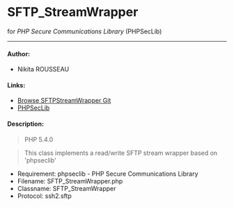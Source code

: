 # **SFTP_StreamWrapper** #
for *PHP Secure Communications Library* (PHPSecLib)

----------

#### Author: ####

- Nikita ROUSSEAU

#### Links: ####

* [Browse SFTPStreamWrapper Git](https://github.com/warhawk3407/SFTP_StreamWrapper_PHPSecLib)
* [PHPSecLib](http://phpseclib.sourceforge.net/)

#### Description: ####

> PHP 5.4.0

> This class implements a read/write SFTP stream wrapper based on 'phpseclib'

- Requirement:	phpseclib - PHP Secure Communications Library
- Filename:	SFTP_StreamWrapper.php
- Classname:	SFTP_StreamWrapper
- Protocol:	ssh2.sftp
